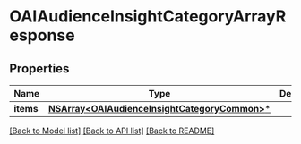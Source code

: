 # OAIAudienceInsightCategoryArrayResponse

## Properties
Name | Type | Description | Notes
------------ | ------------- | ------------- | -------------
**items** | [**NSArray&lt;OAIAudienceInsightCategoryCommon&gt;***](OAIAudienceInsightCategoryCommon.md) |  | [optional] 

[[Back to Model list]](../README.md#documentation-for-models) [[Back to API list]](../README.md#documentation-for-api-endpoints) [[Back to README]](../README.md)


